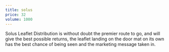 ```yaml
---
title: solus
price: 32
volume: 1000
---
```

Solus Leaflet Distribution is without doubt the premier route to go, and will give the best possible returns, the leaflet landing on the door mat on its own has the best chance of being seen and the marketing message taken in.